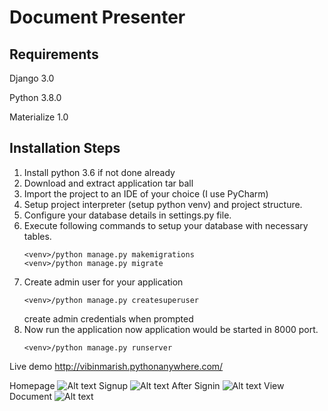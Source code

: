 # Document Presenter

## Requirements

Django 3.0

Python 3.8.0

Materialize 1.0

## Installation Steps

1. Install python 3.6 if not done already 
2. Download and extract application tar ball
3. Import the project to an IDE of your choice (I use PyCharm)
4. Setup project interpreter (setup python venv) and project structure.
5. Configure your database details in settings.py file.
6. Execute following commands to setup your database with necessary tables.
   ```
   <venv>/python manage.py makemigrations
   <venv>/python manage.py migrate
   ```
7. Create admin user for your application
   ```
   <venv>/python manage.py createsuperuser
   ```   
   create admin credentials when prompted 
8. Now run the application now application would be started in 8000 port.
   ```
   <venv>/python manage.py runserver
   ```
Live demo http://vibinmarish.pythonanywhere.com/

Homepage
   ![Alt text](https://github.com/vibinmarish/navigus_Round_2/blob/master/Screenshots/home.png "HomePage")
Signup
   ![Alt text](https://github.com/vibinmarish/navigus_Round_2/blob/master/Screenshots/signup.png "Signup")
After Signin
   ![Alt text](https://github.com/vibinmarish/navigus_Round_2/blob/master/Screenshots/signin.png "Signin")
View Document
  ![Alt text](https://github.com/vibinmarish/navigus_Round_2/blob/master/Screenshots/View.png "View")

